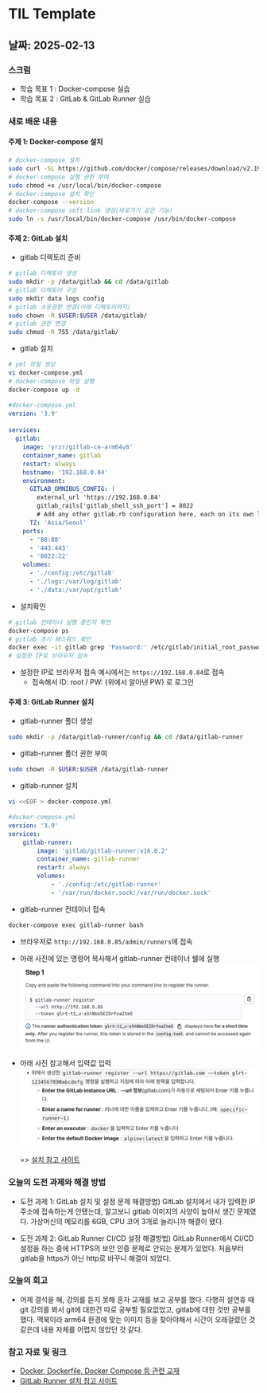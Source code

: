 # TIL Template

## 날짜: 2025-02-13

### 스크럼
- 학습 목표 1 : Docker-compose 실습
- 학습 목표 2 : GitLab & GitLab Runner 실습

### 새로 배운 내용
#### 주제 1: Docker-compose 설치
```bash
# docker-compose 설치
sudo curl -SL https://github.com/docker/compose/releases/download/v2.19.0/docker-compose-linux-aarch64 -o /usr/local/bin/docker-compose
# docker-compose 실행 권한 부여
sudo chmod +x /usr/local/bin/docker-compose
# docker-compose 설치 확인
docker-compose --version
# docker-compose soft link 생성(바로가기 같은 기능)
sudo ln -s /usr/local/bin/docker-compose /usr/bin/docker-compose
```


#### 주제 2: GitLab 설치
- gitlab 디렉토리 준비
```bash
# gitlab 디렉토리 생성
sudo mkdir -p /data/gitlab && cd /data/gitlab
# gitlab 디렉토리 구성
sudo mkdir data logs config
# gitlab 소유권한 변경(아래 디렉토리까지)
sudo chown -R $USER:$USER /data/gitlab/
# gitlab 권한 변경
sudo chmod -R 755 /data/gitlab/
```

- gitlab 설치
```bash
# yml 파일 생성
vi docker-compose.yml
# docker-compose 파일 실행
docker-compose up -d
```
```yml
#docker-compose.yml
version: '3.9'

services: 
  gitlab:
    image: 'yrzr/gitlab-ce-arm64v8'
    container_name: gitlab 
    restart: always 
    hostname: '192.168.0.84' 
    environment:
      GITLAB_OMNIBUS_CONFIG: |
        external_url 'https://192.168.0.84'
        gitlab_rails['gitlab_shell_ssh_port'] = 8022
        # Add any other gitlab.rb configuration here, each on its own line
      TZ: 'Asia/Seoul' 
    ports:
      - '80:80'
      - '443:443'
      - '8022:22' 
    volumes:
      - './config:/etc/gitlab'
      - './logs:/var/log/gitlab'
      - './data:/var/opt/gitlab'
```

- 설치확인
```bash
# gitlab 컨테이너 실행 중인지 확인
docker-compose ps
# gitlab 초기 패스워드 확인
docker exec -it gitlab grep 'Password:' /etc/gitlab/initial_root_password
# 설정한 IP로 브라우저 접속
```
- 설정한 IP로 브라우저 접속
	예시에서는 `https://192.168.0.84`로 접속
	- 접속해서 ID: root / PW: {위에서 알아낸 PW} 로 로그인

#### 주제 3: GitLab Runner 설치
- gitlab-runner 폴더 생성
```bash
sudo mkdir -p /data/gitlab-runner/config && cd /data/gitlab-runner
```

- gitlab-runner 폴더 권한 부여
```bash
sudo chown -R $USER:$USER /data/gitlab-runner
```

- gitlab-runner 설치
```bash
vi <<EOF > docker-compose.yml
```
```yml
#docker-compose.yml
version: '3.9'
services:
	gitlab-runner:
		image: 'gitlab/gitlab-runner:v16.0.2'
		container_name: gitlab-runner
		restart: always
		volumes:
			- './config:/etc/gitlab-runner'
			- '/var/run/docker.sock:/var/run/docker.sock'
```

- gitlab-runner 컨테이너 접속
```bash
docker-compose exec gitlab-runner bash
```

- 브라우저로 `http://192.168.0.85/admin/runners`에 접속
- 아래 사진에 있는 명령어 복사해서 gitlab-runner 컨테이너 쉘에 실행
![alt text](images/Pasted%20image%2020250213212816.png)

- 아래 사진 참고해서 입력값 입력
![alt text](images/Pasted%20image%2020250213213006.png)

	=> [설치 참고 사이트](https://insight.infograb.net/docs/cicd/local_runner_setting/#gitlab-runner-%EC%84%A4%EC%B9%98)


### 오늘의 도전 과제와 해결 방법
- 도전 과제 1: GitLab 설치 및 설정 문제
해결방법) GitLab 설치에서 내가 입력한 IP 주소에 접속하는게 안됐는데, 알고보니 gitlab 이미지의 사양이 높아서 생긴 문제였다. 가상머신의 메모리를 6GB, CPU 코어 3개로 늘리니까 해결이 됐다.

- 도전 과제 2: GitLab Runner CI/CD 설정
해결방법) GitLab Runner에서 CI/CD 설정을 하는 중에 HTTPS의 보안 인증 문제로 안되는 문제가 있었다. 처음부터 gitlab을 https가 아닌 http로 바꾸니 해결이 되었다.

### 오늘의 회고
- 어제 결석을 해, 강의를 듣지 못해 혼자 교재를 보고 공부를 했다. 다행히 설연휴 때 git 강의를 봐서 git에 대한건 따로 공부할 필요없었고, gitlab에 대한 것만 공부를 했다. 맥북이라 arm64 환경에 맞는 이미지 등을 찾아야해서 시간이 오래걸렸던 것 같은데 내용 자체를 어렵지 않았던 것 같다.

### 참고 자료 및 링크
- [Docker, Dockerfile, Docker Compose 등 관련 교재](https://pyrasis.com/jHLsAlwaysUpToDateDocker)
- [GitLab Runner 설치 참고 사이트](https://insight.infograb.net/docs/cicd/local_runner_setting/#gitlab-runner-%EC%84%A4%EC%B9%98)
